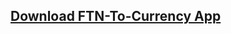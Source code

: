 ## <a href="https://dl.dropboxusercontent.com/scl/fi/fjv9qk7ejbnph0zt0q6hm/FTN-To-Currency.apk?rlkey=49jizi3a1fq2au9ni4j95tfc7&st=35yz47em">Download FTN-To-Currency App</a>

